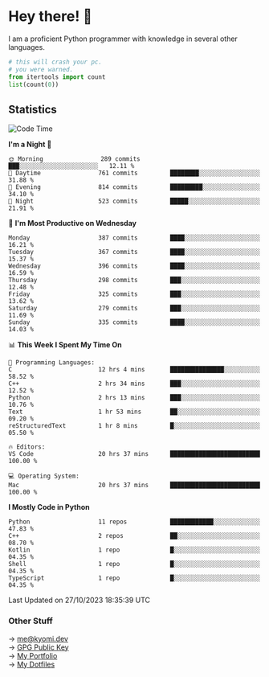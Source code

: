 # Hey there! 👋

I am a proficient Python programmer with knowledge in several other languages.

```py
# this will crash your pc.
# you were warned.
from itertools import count
list(count(0))
```

## Statistics
<!--START_SECTION:waka-->
![Code Time](http://img.shields.io/badge/Code%20Time-528%20hrs%2026%20mins-blue)

**I'm a Night 🦉** 

```text
🌞 Morning                289 commits         ███░░░░░░░░░░░░░░░░░░░░░░   12.11 % 
🌆 Daytime                761 commits         ████████░░░░░░░░░░░░░░░░░   31.88 % 
🌃 Evening                814 commits         █████████░░░░░░░░░░░░░░░░   34.10 % 
🌙 Night                  523 commits         █████░░░░░░░░░░░░░░░░░░░░   21.91 % 
```
📅 **I'm Most Productive on Wednesday** 

```text
Monday                   387 commits         ████░░░░░░░░░░░░░░░░░░░░░   16.21 % 
Tuesday                  367 commits         ████░░░░░░░░░░░░░░░░░░░░░   15.37 % 
Wednesday                396 commits         ████░░░░░░░░░░░░░░░░░░░░░   16.59 % 
Thursday                 298 commits         ███░░░░░░░░░░░░░░░░░░░░░░   12.48 % 
Friday                   325 commits         ███░░░░░░░░░░░░░░░░░░░░░░   13.62 % 
Saturday                 279 commits         ███░░░░░░░░░░░░░░░░░░░░░░   11.69 % 
Sunday                   335 commits         ████░░░░░░░░░░░░░░░░░░░░░   14.03 % 
```


📊 **This Week I Spent My Time On** 

```text
💬 Programming Languages: 
C                        12 hrs 4 mins       ███████████████░░░░░░░░░░   58.52 % 
C++                      2 hrs 34 mins       ███░░░░░░░░░░░░░░░░░░░░░░   12.52 % 
Python                   2 hrs 13 mins       ███░░░░░░░░░░░░░░░░░░░░░░   10.76 % 
Text                     1 hr 53 mins        ██░░░░░░░░░░░░░░░░░░░░░░░   09.20 % 
reStructuredText         1 hr 8 mins         █░░░░░░░░░░░░░░░░░░░░░░░░   05.50 % 

🔥 Editors: 
VS Code                  20 hrs 37 mins      █████████████████████████   100.00 % 

💻 Operating System: 
Mac                      20 hrs 37 mins      █████████████████████████   100.00 % 
```

**I Mostly Code in Python** 

```text
Python                   11 repos            ████████████░░░░░░░░░░░░░   47.83 % 
C++                      2 repos             ██░░░░░░░░░░░░░░░░░░░░░░░   08.70 % 
Kotlin                   1 repo              █░░░░░░░░░░░░░░░░░░░░░░░░   04.35 % 
Shell                    1 repo              █░░░░░░░░░░░░░░░░░░░░░░░░   04.35 % 
TypeScript               1 repo              █░░░░░░░░░░░░░░░░░░░░░░░░   04.35 % 
```




 Last Updated on 27/10/2023 18:35:39 UTC
<!--END_SECTION:waka-->

### Other Stuff

→ [me@kyomi.dev](mailto:me@kyomi.dev)\
→ [GPG Public Key](https://github.com/bitterteriyaki.gpg)\
→ [My Portfolio](https://kyomi.dev)\
→ [My Dotfiles](https://github.com/bitterteriyaki/dotfiles)
